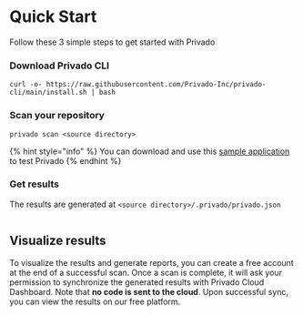 # Quick Start

Follow these 3 simple steps to get started with Privado

### Download Privado CLI

```
curl -o- https://raw.githubusercontent.com/Privado-Inc/privado-cli/main/install.sh | bash
```

### Scan your repository

```
privado scan <source directory>
```

{% hint style="info" %}
You can download and use this [sample application](https://github.com/saurabh-sudo/BankingSystem-Backend) to test Privado
{% endhint %}

### Get results

The results are generated at `<source directory>/.privado/privado.json`

<figure><img src="../.gitbook/assets/2x 60fps latest.gif" alt=""><figcaption></figcaption></figure>

## Visualize results

To visualize the results and generate reports, you can create a free account at the end of a successful scan. Once a scan is complete, it will ask your permission to synchronize the generated results with Privado Cloud Dashboard. Note that **no code is sent to the cloud**. Upon successful sync, you can view the results on our free platform.
